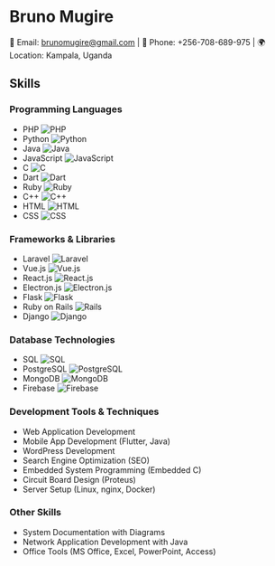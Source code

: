 # Bruno Mugire

📧 Email: brunomugire@gmail.com | 📱 Phone: +256-708-689-975 | 🌍 Location: Kampala, Uganda

## Skills

### Programming Languages
- PHP ![PHP](https://img.shields.io/badge/-PHP-777BB4?logo=php&logoColor=white&style=flat)
- Python ![Python](https://img.shields.io/badge/-Python-3776AB?logo=python&logoColor=white&style=flat)
- Java ![Java](https://img.shields.io/badge/-Java-007396?logo=java&logoColor=white&style=flat)
- JavaScript ![JavaScript](https://img.shields.io/badge/-JavaScript-F7DF1E?logo=javascript&logoColor=black&style=flat)
- C ![C](https://img.shields.io/badge/-C-A8B9CC?logo=c&logoColor=white&style=flat)
- Dart ![Dart](https://img.shields.io/badge/-Dart-0175C2?logo=dart&logoColor=white&style=flat)
- Ruby ![Ruby](https://img.shields.io/badge/-Ruby-CC342D?logo=ruby&logoColor=white&style=flat)
- C++ ![C++](https://img.shields.io/badge/-C++-00599C?logo=c%2B%2B&logoColor=white&style=flat)
- HTML ![HTML](https://img.shields.io/badge/-HTML-E34F26?logo=html5&logoColor=white&style=flat)
- CSS ![CSS](https://img.shields.io/badge/-CSS-1572B6?logo=css3&logoColor=white&style=flat)

### Frameworks & Libraries
- Laravel ![Laravel](https://img.shields.io/badge/-Laravel-FF2D20?logo=laravel&logoColor=white&style=flat)
- Vue.js ![Vue.js](https://img.shields.io/badge/-Vue.js-4FC08D?logo=vue.js&logoColor=white&style=flat)
- React.js ![React.js](https://img.shields.io/badge/-React.js-61DAFB?logo=react&logoColor=white&style=flat)
- Electron.js ![Electron.js](https://img.shields.io/badge/-Electron.js-47848F?logo=electron&logoColor=white&style=flat)
- Flask ![Flask](https://img.shields.io/badge/-Flask-000000?logo=flask&logoColor=white&style=flat)
- Ruby on Rails ![Rails](https://img.shields.io/badge/-Ruby%20on%20Rails-CC0000?logo=ruby-on-rails&logoColor=white&style=flat)
- Django ![Django](https://img.shields.io/badge/-Django-092E20?logo=django&logoColor=white&style=flat)

### Database Technologies
- SQL ![SQL](https://img.shields.io/badge/-SQL-4479A1?logo=postgresql&logoColor=white&style=flat)
- PostgreSQL ![PostgreSQL](https://img.shields.io/badge/-PostgreSQL-336791?logo=postgresql&logoColor=white&style=flat)
- MongoDB ![MongoDB](https://img.shields.io/badge/-MongoDB-47A248?logo=mongodb&logoColor=white&style=flat)
- Firebase ![Firebase](https://img.shields.io/badge/-Firebase-FFCA28?logo=firebase&logoColor=black&style=flat)

### Development Tools & Techniques
- Web Application Development
- Mobile App Development (Flutter, Java)
- WordPress Development
- Search Engine Optimization (SEO)
- Embedded System Programming (Embedded C)
- Circuit Board Design (Proteus)
- Server Setup (Linux, nginx, Docker)

### Other Skills
- System Documentation with Diagrams
- Network Application Development with Java
- Office Tools (MS Office, Excel, PowerPoint, Access)


